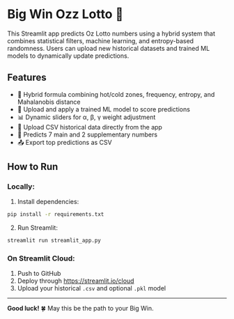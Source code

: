# Big Win Ozz Lotto 🎯

This Streamlit app predicts Oz Lotto numbers using a hybrid system that combines statistical filters, machine learning, and entropy-based randomness. Users can upload new historical datasets and trained ML models to dynamically update predictions.

## Features

- 🎰 Hybrid formula combining hot/cold zones, frequency, entropy, and Mahalanobis distance
- 🤖 Upload and apply a trained ML model to score predictions
- 📊 Dynamic sliders for α, β, γ weight adjustment
- 📁 Upload CSV historical data directly from the app
- 🔮 Predicts 7 main and 2 supplementary numbers
- 📤 Export top predictions as CSV

## How to Run

### Locally:
1. Install dependencies:
```bash
pip install -r requirements.txt
```
2. Run Streamlit:
```bash
streamlit run streamlit_app.py
```

### On Streamlit Cloud:
1. Push to GitHub
2. Deploy through https://streamlit.io/cloud
3. Upload your historical `.csv` and optional `.pkl` model

---
**Good luck!** 🍀 May this be the path to your Big Win.
